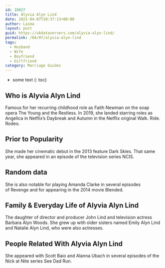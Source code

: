 ```yaml
---
id: 18027
title: Alyvia Alyn Lind
date: 2021-04-07T20:37:13+00:00
author: Laima
layout: post
guid: https://ukdataservers.com/alyvia-alyn-lind/
permalink: /04/07/alyvia-alyn-lind
tags:
  - Husband
  - Wife
  - Boyfriend
  - Girlfriend
category: Marriage Guides
---
```


* some text
{: toc}


## Who is Alyvia Alyn Lind
                  
                  
                  
Famous for her recurring childhood role as Faith Newman on the soap opera The Young and the Restless. In 2019, she landed starring roles as Angelica in Netflix&#8217;s Daybreak and Autumn in the Netflix original Walk. Ride. Rodeo.
                  
              
            
              
            
                
                
                
## Prior to Popularity
                  
                  
                  
She made her cinematic debut in the 2013 feature Dark Skies. That same year, she appeared in an episode of the television series NCIS.
                  
              
            
              
            
                
                
                
## Random data
                  
                  
                  
She is also notable for playing Amanda Clarke in several episodes of Revenge and for appearing in the 2014 movie Blended.
                  
              
            
              
            
                
                
                
## Family & Everyday Life of Alyvia Alyn Lind
                  
                  
                  
The daughter of director and producer John Lind and television actress Barbara Alyn Woods. She grew up with older sisters named Emily Alyn Lind and Natalie Alyn Lind, who were also actresses.
                  
              
            
              
            
                
                
                
## People Related With Alyvia Alyn Lind
                  
                  
                  
She appeared with Scott Baio and Alanna Ubach in several episodes of the Nick at Nite series See Dad Run.
                  
              
            
              
            
                
              
            
              
              
            
            
              
            
          
          
          